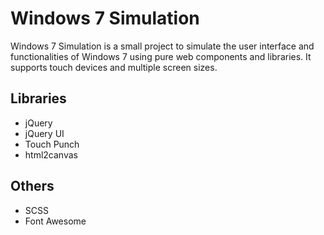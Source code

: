 # Windows 7 Simulation

Windows 7 Simulation is a small project to simulate the user interface and functionalities of Windows 7 using pure web components and libraries.
It supports touch devices and multiple screen sizes.

## Libraries

* jQuery
* jQuery UI
* Touch Punch
* html2canvas

## Others

* SCSS
* Font Awesome
